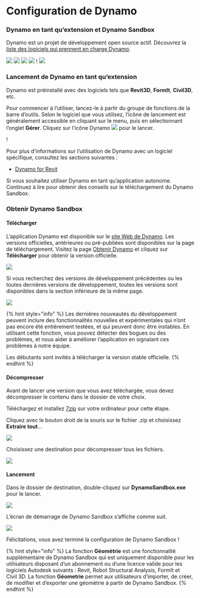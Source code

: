 # Configuration de Dynamo

### Dynamo en tant qu’extension et Dynamo Sandbox

Dynamo est un projet de développement open source actif. Découvrez la [liste des logiciels qui prennent en charge Dynamo](http://dynamobim.org/download/).

![](images/setupfordynamo-dynamorevit.png) ![](images/setupfordynamo-dynamocivil3D.png) ![](images/setupfordynamo-dynamoaliasdesign.png) ![](images/setupfordynamo-dynamoformit.png) \![](<images/setupfordynamo-dynamoadvancesteel (1).png>) ![](images/setupfordynamo-dynamorobotstructuralanalysis.png)

### Lancement de Dynamo en tant qu’extension

Dynamo est préinstallé avec des logiciels tels que **Revit3D**, **FormIt**, **Civil3D**, etc.

Pour commencer à l’utiliser, lancez-le à partir du groupe de fonctions de la barre d’outils. Selon le logiciel que vous utilisez, l’icône de lancement est généralement accessible en cliquant sur le menu, puis en sélectionnant l’onglet **Gérer**. Cliquez sur l’icône Dynamo ![](images/dynamoCore-halfSize.png) pour le lancer.

\![](<../7_dynamo_for_revit/images/1/launchdynamofromrevit (1).jpg>)

Pour plus d’informations sur l’utilisation de Dynamo avec un logiciel spécifique, consultez les sections suivantes :

* [Dynamo for Revit](../7\_dynamo\_for\_revit/)

Si vous souhaitez utiliser Dynamo en tant qu’application autonome. Continuez à lire pour obtenir des conseils sur le téléchargement du Dynamo Sandbox.

### Obtenir Dynamo Sandbox

#### Télécharger

L’application Dynamo est disponible sur le [site Web de Dynamo](http://dynamobim.com). Les versions officielles, antérieures ou pré-publiées sont disponibles sur la page de téléchargement. Visitez la page [Obtenir Dynamo](http://dynamobim.org/download/) et cliquez sur **Télécharger** pour obtenir la version officielle.

![](images/dynamo-sandbox\(1\).png)

Si vous recherchez des versions de développement précédentes ou les toutes dernières versions de développement, toutes les versions sont disponibles dans la section inférieure de la même page.

![](images/DynamoSandboxAllbuilds.jpg)

{% hint style="info" %} Les dernières nouveautés du développement peuvent inclure des fonctionnalités nouvelles et expérimentales qui n’ont pas encore été entièrement testées, et qui peuvent donc être instables. En utilisant cette fonction, vous pouvez détecter des bogues ou des problèmes, et nous aider à améliorer l’application en signalant ces problèmes à notre équipe.

Les débutants sont invités à télécharger la version stable officielle. {% endhint %}

#### Décompresser

Avant de lancer une version que vous avez téléchargée, vous devez décompresser le contenu dans le dossier de votre choix.

Téléchargez et installez [7zip](https://www.7-zip.org/download.html) sur votre ordinateur pour cette étape.

Cliquez avec le bouton droit de la souris sur le fichier .zip et choisissez **Extraire tout**…

![](images/02-03Extractzipfile.jpg)

Choisissez une destination pour décompresser tous les fichiers.

![](images/02-04Extractdestinationfolder.jpg)

#### Lancement

Dans le dossier de destination, double-cliquez sur **DynamoSandbox.exe** pour le lancer.

![](images/02-05Dynamoexe.jpg)

L’écran de démarrage de Dynamo Sandbox s’affiche comme suit.

![](images/02-06Dynamostartupscreen.jpg)

Félicitations, vous avez terminé la configuration de Dynamo Sandbox !

{% hint style="info" %} La fonction **Géométrie** est une fonctionnalité supplémentaire de Dynamo Sandbox qui est uniquement disponible pour les utilisateurs disposant d’un abonnement ou d’une licence valide pour les logiciels Autodesk suivants : Revit, Robot Structural Analysis, FormIt et Civil 3D. La fonction **Géometrie** permet aux utilisateurs d’importer, de créer, de modifier et d’exporter une géométrie à partir de Dynamo Sandbox. {% endhint %}
